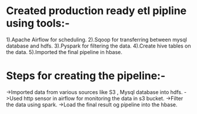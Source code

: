Created production ready etl pipline using tools:-
===================================================
1).Apache Airflow for scheduling.
2).Sqoop for transferring between mysql database and hdfs.
3).Pyspark for filtering the data.
4).Create hive tables on the data.
5).Imported the final pipeline in hbase.

Steps for creating the pipeline:-
=================================
->Imported data from various sources like S3 , Mysql database into hdfs.
->Used http sensor in airflow for monitoring the data in s3 bucket.
->Filter the data using spark.
->Load the final result og pipeline into the hbase.
